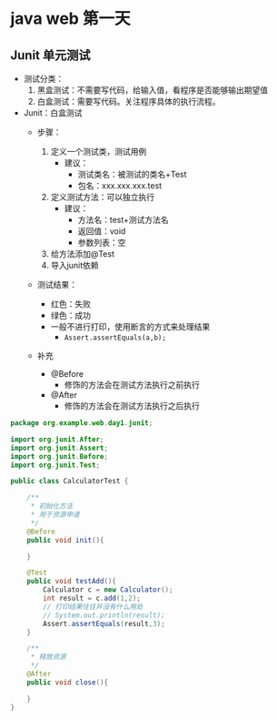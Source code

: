 # java web 第一天
## Junit 单元测试
* 测试分类：
	1. 黑盒测试：不需要写代码，给输入值，看程序是否能够输出期望值
	2. 白盒测试：需要写代码。关注程序具体的执行流程。
* Junit：白盒测试
	* 步骤：
		1. 定义一个测试类，测试用例
			* 建议：
				* 测试类名：被测试的类名+Test
				* 包名：xxx.xxx.xxx.test
		2. 定义测试方法：可以独立执行
			* 建议：
				* 方法名：test+测试方法名
				* 返回值：void
				* 参数列表：空 
		3. 给方法添加@Test
		4. 导入junit依赖

	* 测试结果：
		* 红色：失败
		* 绿色：成功
		* 一般不进行打印，使用断言的方式来处理结果
			* `Assert.assertEquals(a,b);`

	* 补充
		* @Before
			* 修饰的方法会在测试方法执行之前执行
		* @After
			* 修饰的方法会在测试方法执行之后执行

```java
package org.example.web.day1.junit;

import org.junit.After;
import org.junit.Assert;
import org.junit.Before;
import org.junit.Test;

public class CalculatorTest {

    /**
     * 初始化方法
     * 用于资源申请
     */
    @Before
    public void init(){

    }

    @Test
    public void testAdd(){
        Calculator c = new Calculator();
        int result = c.add(1,2);
        // 打印结果往往并没有什么用处
        // System.out.println(result);
        Assert.assertEquals(result,3);
    }

    /**
     * 释放资源
     */
    @After
    public void close(){

    }
}

```